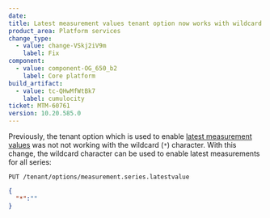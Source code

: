```yaml
---
date:
title: Latest measurement values tenant option now works with wildcard character
product_area: Platform services
change_type:
  - value: change-VSkj2iV9m
    label: Fix
component:
  - value: component-OG_650_b2
    label: Core platform
build_artifact:
  - value: tc-QHwMfWtBk7
    label: cumulocity
ticket: MTM-60761
version: 10.20.585.0
---
```


Previously, the tenant option which is used to enable [latest measurement values](https://cumulocity.com/docs/standard-tenant/managing-data/#latest-value) was not not working with the wildcard (`*`) character. With this change, the wildcard character can be used to enable latest measurements for all series:

`PUT /tenant/options/measurement.series.latestvalue`
```json
{
  "*":""
}
```